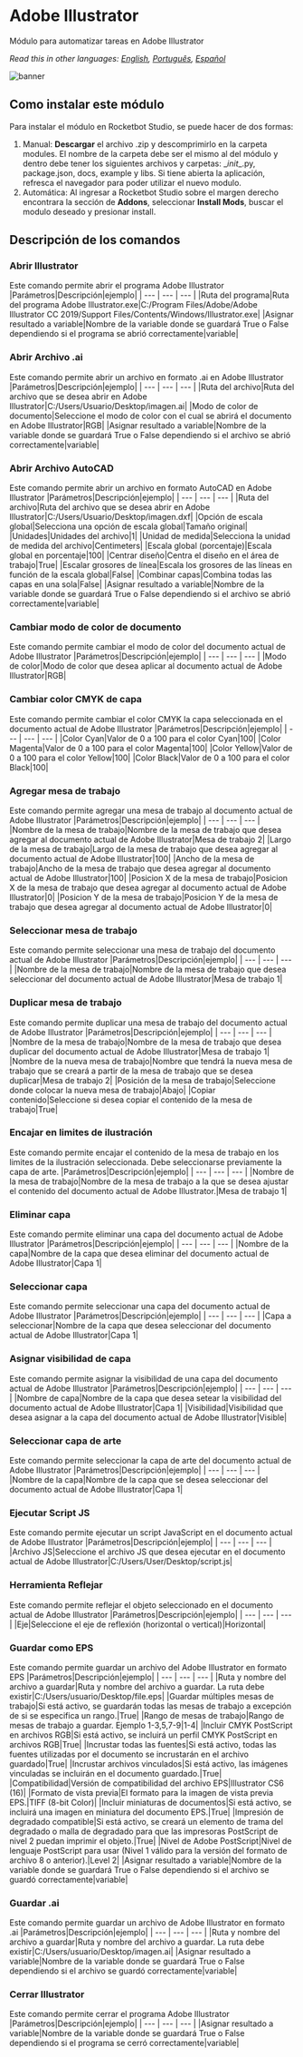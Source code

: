 # Adobe Illustrator
  
Módulo para automatizar tareas en Adobe Illustrator  

*Read this in other languages: [English](Manual_AdobeIllustrator.md), [Português](Manual_AdobeIllustrator.pr.md), [Español](Manual_AdobeIllustrator.es.md)*
  
![banner](imgs/Banner_AdobeIllustrator.jpg)
## Como instalar este módulo
  
Para instalar el módulo en Rocketbot Studio, se puede hacer de dos formas:
1. Manual: __Descargar__ el archivo .zip y descomprimirlo en la carpeta modules. El nombre de la carpeta debe ser el mismo al del módulo y dentro debe tener los siguientes archivos y carpetas: \__init__.py, package.json, docs, example y libs. Si tiene abierta la aplicación, refresca el navegador para poder utilizar el nuevo modulo.
2. Automática: Al ingresar a Rocketbot Studio sobre el margen derecho encontrara la sección de **Addons**, seleccionar **Install Mods**, buscar el modulo deseado y presionar install.  


## Descripción de los comandos

### Abrir Illustrator
  
Este comando permite abrir el programa Adobe Illustrator
|Parámetros|Descripción|ejemplo|
| --- | --- | --- |
|Ruta del programa|Ruta del programa Adobe Illustrator.exe|C:/Program Files/Adobe/Adobe Illustrator CC 2019/Support Files/Contents/Windows/Illustrator.exe|
|Asignar resultado a variable|Nombre de la variable donde se guardará True o False dependiendo si el programa se abrió correctamente|variable|

### Abrir Archivo .ai
  
Este comando permite abrir un archivo en formato .ai en Adobe Illustrator
|Parámetros|Descripción|ejemplo|
| --- | --- | --- |
|Ruta del archivo|Ruta del archivo que se desea abrir en Adobe Illustrator|C:/Users/Usuario/Desktop/imagen.ai|
|Modo de color de documento|Seleccione el modo de color con el cual se abrirá el documento en Adobe Illustrator|RGB|
|Asignar resultado a variable|Nombre de la variable donde se guardará True o False dependiendo si el archivo se abrió correctamente|variable|

### Abrir Archivo AutoCAD
  
Este comando permite abrir un archivo en formato AutoCAD en Adobe Illustrator
|Parámetros|Descripción|ejemplo|
| --- | --- | --- |
|Ruta del archivo|Ruta del archivo que se desea abrir en Adobe Illustrator|C:/Users/Usuario/Desktop/imagen.dxf|
|Opción de escala global|Selecciona una opción de escala global|Tamaño original|
|Unidades|Unidades del archivo|1|
|Unidad de medida|Selecciona la unidad de medida del archivo|Centimeters|
|Escala global (porcentaje)|Escala global en porcentaje|100|
|Centrar diseño|Centra el diseño en el área de trabajo|True|
|Escalar grosores de línea|Escala los grosores de las líneas en función de la escala global|False|
|Combinar capas|Combina todas las capas en una sola|False|
|Asignar resultado a variable|Nombre de la variable donde se guardará True o False dependiendo si el archivo se abrió correctamente|variable|

### Cambiar modo de color de documento
  
Este comando permite cambiar el modo de color del documento actual de Adobe Illustrator
|Parámetros|Descripción|ejemplo|
| --- | --- | --- |
|Modo de color|Modo de color que desea aplicar al documento actual de Adobe Illustrator|RGB|

### Cambiar color CMYK de capa
  
Este comando permite cambiar el color CMYK la capa seleccionada en el documento actual de Adobe Illustrator
|Parámetros|Descripción|ejemplo|
| --- | --- | --- |
|Color Cyan|Valor de 0 a 100 para el color Cyan|100|
|Color Magenta|Valor de 0 a 100 para el color Magenta|100|
|Color Yellow|Valor de 0 a 100 para el color Yellow|100|
|Color Black|Valor de 0 a 100 para el color Black|100|

### Agregar mesa de trabajo
  
Este comando permite agregar una mesa de trabajo al documento actual de Adobe Illustrator
|Parámetros|Descripción|ejemplo|
| --- | --- | --- |
|Nombre de la mesa de trabajo|Nombre de la mesa de trabajo que desea agregar al documento actual de Adobe Illustrator|Mesa de trabajo 2|
|Largo de la mesa de trabajo|Largo de la mesa de trabajo que desea agregar al documento actual de Adobe Illustrator|100|
|Ancho de la mesa de trabajo|Ancho de la mesa de trabajo que desea agregar al documento actual de Adobe Illustrator|100|
|Posicion X de la mesa de trabajo|Posicion X de la mesa de trabajo que desea agregar al documento actual de Adobe Illustrator|0|
|Posicion Y de la mesa de trabajo|Posicion Y de la mesa de trabajo que desea agregar al documento actual de Adobe Illustrator|0|

### Seleccionar mesa de trabajo
  
Este comando permite seleccionar una mesa de trabajo del documento actual de Adobe Illustrator
|Parámetros|Descripción|ejemplo|
| --- | --- | --- |
|Nombre de la mesa de trabajo|Nombre de la mesa de trabajo que desea seleccionar del documento actual de Adobe Illustrator|Mesa de trabajo 1|

### Duplicar mesa de trabajo
  
Este comando permite duplicar una mesa de trabajo del documento actual de Adobe Illustrator
|Parámetros|Descripción|ejemplo|
| --- | --- | --- |
|Nombre de la mesa de trabajo|Nombre de la mesa de trabajo que desea duplicar del documento actual de Adobe Illustrator|Mesa de trabajo 1|
|Nombre de la nueva mesa de trabajo|Nombre que tendrá la nueva mesa de trabajo que se creará a partir de la mesa de trabajo que se desea duplicar|Mesa de trabajo 2|
|Posición de la mesa de trabajo|Seleccione donde colocar la nueva mesa de trabajo|Abajo|
|Copiar contenido|Seleccione si desea copiar el contenido de la mesa de trabajo|True|

### Encajar en limites de ilustración
  
Este comando permite encajar el contenido de la mesa de trabajo en los limites de la ilustración seleccionada. Debe seleccionarse previamente la capa de arte.
|Parámetros|Descripción|ejemplo|
| --- | --- | --- |
|Nombre de la mesa de trabajo|Nombre de la mesa de trabajo a la que se desea ajustar el contenido del documento actual de Adobe Illustrator.|Mesa de trabajo 1|

### Eliminar capa
  
Este comando permite eliminar una capa del documento actual de Adobe Illustrator
|Parámetros|Descripción|ejemplo|
| --- | --- | --- |
|Nombre de la capa|Nombre de la capa que desea eliminar del documento actual de Adobe Illustrator|Capa 1|

### Seleccionar capa
  
Este comando permite seleccionar una capa del documento actual de Adobe Illustrator
|Parámetros|Descripción|ejemplo|
| --- | --- | --- |
|Capa a seleccionar|Nombre de la capa que desea seleccionar del documento actual de Adobe Illustrator|Capa 1|

### Asignar visibilidad de capa
  
Este comando permite asignar la visibilidad de una capa del documento actual de Adobe Illustrator
|Parámetros|Descripción|ejemplo|
| --- | --- | --- |
|Nombre de capa|Nombre de la capa que desea setear la visibilidad del documento actual de Adobe Illustrator|Capa 1|
|Visibilidad|Visibilidad que desea asignar a la capa del documento actual de Adobe Illustrator|Visible|

### Seleccionar capa de arte
  
Este comando permite seleccionar la capa de arte del documento actual de Adobe Illustrator
|Parámetros|Descripción|ejemplo|
| --- | --- | --- |
|Nombre de la capa|Nombre de la capa que se desea seleccionar del documento actual de Adobe Illustrator|Capa 1|

### Ejecutar Script JS
  
Este comando permite ejecutar un script JavaScript en el documento actual de Adobe Illustrator
|Parámetros|Descripción|ejemplo|
| --- | --- | --- |
|Archivo JS|Seleccione el archivo JS que desea ejecutar en el documento actual de Adobe Illustrator|C:/Users/User/Desktop/script.js|

### Herramienta Reflejar
  
Este comando permite reflejar el objeto seleccionado en el documento actual de Adobe Illustrator
|Parámetros|Descripción|ejemplo|
| --- | --- | --- |
|Eje|Seleccione el eje de reflexión (horizontal o vertical)|Horizontal|

### Guardar como EPS
  
Este comando permite guardar un archivo del Adobe Illustrator en formato EPS
|Parámetros|Descripción|ejemplo|
| --- | --- | --- |
|Ruta y nombre del archivo a guardar|Ruta y nombre del archivo a guardar. La ruta debe existir|C:/Users/usuario/Desktop/file.eps|
|Guardar múltiples mesas de trabajo|Si está activo, se guardarán todas las mesas de trabajo a excepción de si se especifica un rango.|True|
|Rango de mesas de trabajo|Rango de mesas de trabajo a guardar. Ejemplo 1-3,5,7-9|1-4|
|Incluir CMYK PostScript en archivos RGB|Si está activo, se incluirá un perfil CMYK PostScript en archivos RGB|True|
|Incrustar todas las fuentes|Si está activo, todas las fuentes utilizadas por el documento se incrustarán en el archivo guardado|True|
|Incrustar archivos vinculados|Si está activo, las imágenes vinculadas se incluirán en el documento guardado.|True|
|Compatibilidad|Versión de compatibilidad del archivo EPS|Illustrator CS6 (16)|
|Formato de vista previa|El formato para la imagen de vista previa EPS.|TIFF (8-bit Color)|
|Incluir miniaturas de documentos|Si está activo, se incluirá una imagen en miniatura del documento EPS.|True|
|Impresión de degradado compatible|Si está activo, se creará un elemento de trama del degradado o malla de degradado para que las impresoras PostScript de nivel 2 puedan imprimir el objeto.|True|
|Nivel de Adobe PostScript|Nivel de lenguaje PostScript para usar (Nivel 1 válido para la versión del formato de archivo 8 o anterior).|Level 2|
|Asignar resultado a variable|Nombre de la variable donde se guardará True o False dependiendo si el archivo se guardó correctamente|variable|

### Guardar .ai
  
Este comando permite guardar un archivo de Adobe Illustrator en formato .ai
|Parámetros|Descripción|ejemplo|
| --- | --- | --- |
|Ruta y nombre del archivo a guardar|Ruta y nombre del archivo a guardar. La ruta debe existir|C:/Users/usuario/Desktop/imagen.ai|
|Asignar resultado a variable|Nombre de la variable donde se guardará True o False dependiendo si el archivo se guardó correctamente|variable|

### Cerrar Illustrator
  
Este comando permite cerrar el programa Adobe Illustrator
|Parámetros|Descripción|ejemplo|
| --- | --- | --- |
|Asignar resultado a variable|Nombre de la variable donde se guardará True o False dependiendo si el programa se cerró correctamente|variable|

